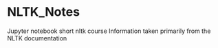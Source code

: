 # NLTK_Notes
Jupyter notebook short nltk course
Information taken primarily from the NLTK documentation
